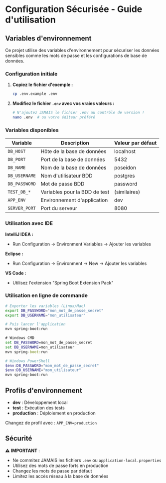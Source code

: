 # Configuration Sécurisée - Guide d'utilisation

## Variables d'environnement

Ce projet utilise des variables d'environnement pour sécuriser les données sensibles comme les mots de passe et les configurations de base de données.

### Configuration initiale

1. **Copiez le fichier d'exemple :**
   ```bash
   cp .env.example .env
   ```

2. **Modifiez le fichier `.env` avec vos vraies valeurs :**
   ```bash
   # N'ajoutez JAMAIS le fichier .env au contrôle de version !
   nano .env  # ou votre éditeur préféré
   ```

### Variables disponibles

| Variable | Description | Valeur par défaut |
|----------|-------------|-------------------|
| `DB_HOST` | Hôte de la base de données | localhost |
| `DB_PORT` | Port de la base de données | 5432 |
| `DB_NAME` | Nom de la base de données | poseidon |
| `DB_USERNAME` | Nom d'utilisateur BDD | postgres |
| `DB_PASSWORD` | Mot de passe BDD | password |
| `TEST_DB_*` | Variables pour la BDD de test | (similaires) |
| `APP_ENV` | Environnement d'application | dev |
| `SERVER_PORT` | Port du serveur | 8080 |

### Utilisation avec IDE

**IntelliJ IDEA :**
- Run Configuration → Environment Variables → Ajouter les variables

**Eclipse :**
- Run Configuration → Environment → New → Ajouter les variables

**VS Code :**
- Utilisez l'extension "Spring Boot Extension Pack"

### Utilisation en ligne de commande

```bash
# Exporter les variables (Linux/Mac)
export DB_PASSWORD="mon_mot_de_passe_secret"
export DB_USERNAME="mon_utilisateur"

# Puis lancer l'application
mvn spring-boot:run
```

```cmd
# Windows CMD
set DB_PASSWORD=mon_mot_de_passe_secret
set DB_USERNAME=mon_utilisateur
mvn spring-boot:run
```

```powershell
# Windows PowerShell
$env:DB_PASSWORD="mon_mot_de_passe_secret"
$env:DB_USERNAME="mon_utilisateur"
mvn spring-boot:run
```

## Profils d'environnement

- **dev** : Développement local
- **test** : Exécution des tests
- **production** : Déploiement en production

Changez de profil avec : `APP_ENV=production`

## Sécurité

⚠️ **IMPORTANT** :
- Ne commitez JAMAIS les fichiers `.env` ou `application-local.properties`
- Utilisez des mots de passe forts en production
- Changez les mots de passe par défaut
- Limitez les accès réseau à la base de données
